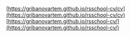 [https://gribanovartem.github.io/rsschool-cv/cv](https://gribanovartem.github.io/rsschool-cv/cv)  
[https://gribanovartem.github.io/rsschool-cv/](https://gribanovartem.github.io/rsschool-cv/)